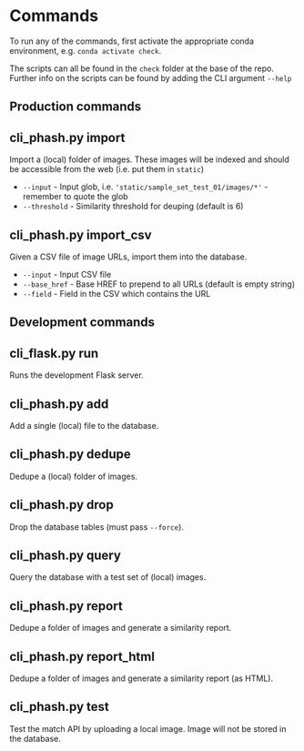 # Commands

To run any of the commands, first activate the appropriate conda environment, e.g. `conda activate check`.

The scripts can all be found in the `check` folder at the base of the repo.  Further info on the scripts can be found by adding the CLI argument ``--help``


## Production commands

## cli_phash.py import

Import a (local) folder of images.  These images will be indexed and should be accessible from the web (i.e. put them in `static`)

- `--input` - Input glob, i.e. `'static/sample_set_test_01/images/*'` - remember to quote the glob
- `--threshold` - Similarity threshold for deuping (default is 6)

## cli_phash.py import_csv

Given a CSV file of image URLs, import them into the database.

- `--input` - Input CSV file
- `--base_href` - Base HREF to prepend to all URLs (default is empty string)
- `--field` - Field in the CSV which contains the URL


## Development commands

## cli_flask.py run

Runs the development Flask server.

## cli_phash.py add

Add a single (local) file to the database.

## cli_phash.py dedupe

Dedupe a (local) folder of images.

## cli_phash.py drop

Drop the database tables (must pass `--force`).

## cli_phash.py query

Query the database with a test set of (local) images.

## cli_phash.py report

Dedupe a folder of images and generate a similarity report.

## cli_phash.py report_html

Dedupe a folder of images and generate a similarity report (as HTML).

## cli_phash.py test

Test the match API by uploading a local image.  Image will not be stored in the database.
